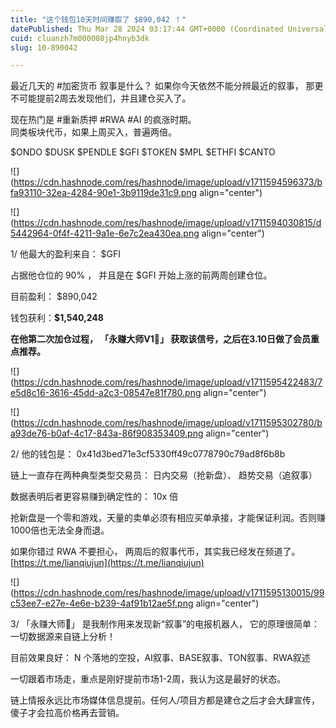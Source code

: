 ```yaml
---
title: "这个钱包10天时间赚取了 $890,042 ！"
datePublished: Thu Mar 28 2024 03:17:44 GMT+0000 (Coordinated Universal Time)
cuid: cluanzh7m000008jp4hnyb3dk
slug: 10-890042

---
```


  
最近几天的 #加密货币 叙事是什么？ 如果你今天依然不能分辨最近的叙事， 那更不可能提前2周去发现他们，并且建仓买入了。  
  
现在热门是 #重新质押 #RWA #AI 的疯涨时期。  
同类板块代币，如果上周买入，普遍两倍。  
  
$ONDO $DUSK $PENDLE $GFI $TOKEN $MPL $ETHFI $CANTO

![](https://cdn.hashnode.com/res/hashnode/image/upload/v1711594596373/bfa93110-32ea-4284-90e1-3b9119de31c9.png align="center")

  

![](https://cdn.hashnode.com/res/hashnode/image/upload/v1711594030815/d5442964-0f4f-4211-9a1e-6e7c2ea430ea.png align="center")

  
1/ 他最大的盈利来自： $GFI  
  
占据他仓位的 90% ， 并且是在 $GFI 开始上涨的前两周创建仓位。  
  
目前盈利： $890,042  
  
钱包获利：**$1,540,248**  
  
**在他第二次加仓过程， 「永赚大师V1🤖️」 获取该信号，之后在3.10日做了会员重点推荐。**

![](https://cdn.hashnode.com/res/hashnode/image/upload/v1711595422483/7e5d8c16-3616-45dd-a2c3-08547e81f780.png align="center")

![](https://cdn.hashnode.com/res/hashnode/image/upload/v1711595302780/ba93de76-b0af-4c17-843a-86f908353409.png align="center")

  
2/ 他的钱包是： 0x41d3bed71e3cf5330ff49c0778790c79ad8f6b8b  
  
链上一直存在两种典型类型交易员： 日内交易（抢新盘）、 趋势交易（追叙事）  
  
数据表明后者更容易赚到确定性的： 10x 倍  
  
抢新盘是一个零和游戏，天量的卖单必须有相应买单承接，才能保证利润。否则赚1000倍也无法全身而退。  
  
如果你错过 RWA 不要担心， 两周后的叙事代币，其实我已经发在频道了。  
[https://t.me/lianqiujun](https://t.me/lianqiujun)  

![](https://cdn.hashnode.com/res/hashnode/image/upload/v1711595130015/99c53ee7-e27e-4e6e-b239-4af91b12ae5f.png align="center")

  
  
  
3/ 「永赚大师🤖️」 是我制作用来发现新“叙事”的电报机器人， 它的原理很简单： 一切数据源来自链上分析！  
  
目前效果良好： N 个落地的空投，AI叙事、BASE叙事、TON叙事、RWA叙述  
  
一切跟着市场走，重点是刚好提前市场1-2周，我认为这是最好的状态。  
  
链上情报永远比市场媒体信息提前。任何人/项目方都是建仓之后才会大肆宣传，傻子才会拉高价格再去营销。